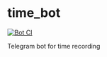# time_bot

[![Bot CI](https://github.com/roomanidzee/time_bot/actions/workflows/main.yml/badge.svg)](https://github.com/roomanidzee/time_bot/actions/workflows/main.yml)

Telegram bot for time recording
